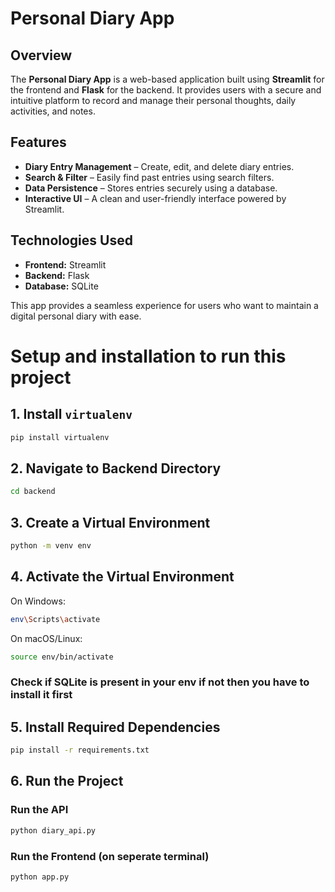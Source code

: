 
# Personal Diary App

## Overview
The **Personal Diary App** is a web-based application built using **Streamlit** for the frontend and **Flask** for the backend. It provides users with a secure and intuitive platform to record and manage their personal thoughts, daily activities, and notes.

## Features
- **Diary Entry Management** – Create, edit, and delete diary entries.
- **Search & Filter** – Easily find past entries using search filters.
- **Data Persistence** – Stores entries securely using a database.
- **Interactive UI** – A clean and user-friendly interface powered by Streamlit.

## Technologies Used
- **Frontend:** Streamlit
- **Backend:** Flask
- **Database:** SQLite

This app provides a seamless experience for users who want to maintain a digital personal diary with ease.

# Setup and installation to run this project

## 1. Install `virtualenv`

```sh
pip install virtualenv
```

## 2. Navigate to Backend Directory

```sh
cd backend
```

## 3. Create a Virtual Environment

```sh
python -m venv env
```

## 4. Activate the Virtual Environment

On Windows:

```sh
env\Scripts\activate
```

On macOS/Linux:

```sh
source env/bin/activate
```

### Check if SQLite is present in your env if not then you have to install it first

## 5. Install Required Dependencies

```sh
pip install -r requirements.txt
```

## 6. Run the Project

### Run the API

```sh
python diary_api.py
```

### Run the Frontend (on seperate terminal)

```sh
python app.py
```
